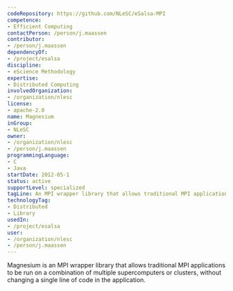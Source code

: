 ```yaml
---
codeRepository: https://github.com/NLeSC/eSalsa-MPI
competence:
- Efficient Computing
contactPerson: /person/j.maassen
contributor:
- /person/j.maassen
dependencyOf:
- /project/esalsa
discipline:
- eScience Methodology
expertise:
- Distributed Computing
involvedOrganization:
- /organization/nlesc
license:
- apache-2.0
name: Magnesium
inGroup:
- NLeSC
owner:
- /organization/nlesc
- /person/j.maassen
programmingLanguage:
- C
- Java
startDate: 2012-05-1
status: active
supportLevel: specialized
tagLine: An MPI wrapper library that allows traditional MPI applications to be run on a combination of multiple supercomputers or clusters, without changing a single line of code in the application.
technologyTag:
- Distributed
- Library
usedIn:
- /project/esalsa
user:
- /organization/nlesc
- /person/j.maassen
---
```

Magnesium is an MPI wrapper library that allows traditional MPI 
applications to be run on a combination of multiple supercomputers 
or clusters, without changing a single line of code in the application.
